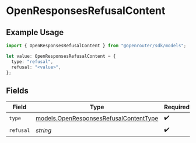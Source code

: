 # OpenResponsesRefusalContent

## Example Usage

```typescript
import { OpenResponsesRefusalContent } from "@openrouter/sdk/models";

let value: OpenResponsesRefusalContent = {
  type: "refusal",
  refusal: "<value>",
};
```

## Fields

| Field                                                                                  | Type                                                                                   | Required                                                                               | Description                                                                            |
| -------------------------------------------------------------------------------------- | -------------------------------------------------------------------------------------- | -------------------------------------------------------------------------------------- | -------------------------------------------------------------------------------------- |
| `type`                                                                                 | [models.OpenResponsesRefusalContentType](../models/openresponsesrefusalcontenttype.md) | :heavy_check_mark:                                                                     | N/A                                                                                    |
| `refusal`                                                                              | *string*                                                                               | :heavy_check_mark:                                                                     | N/A                                                                                    |